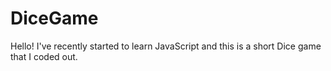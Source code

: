 # DiceGame
Hello! I've recently started to learn JavaScript and this is a short Dice game that I coded out.
